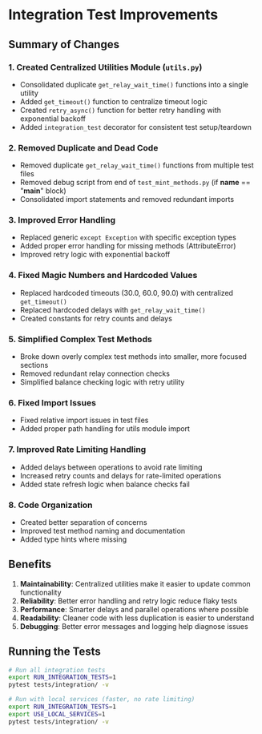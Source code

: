 # Integration Test Improvements

## Summary of Changes

### 1. **Created Centralized Utilities Module** (`utils.py`)
- Consolidated duplicate `get_relay_wait_time()` functions into a single utility
- Added `get_timeout()` function to centralize timeout logic
- Created `retry_async()` function for better retry handling with exponential backoff
- Added `integration_test` decorator for consistent test setup/teardown

### 2. **Removed Duplicate and Dead Code**
- Removed duplicate `get_relay_wait_time()` functions from multiple test files
- Removed debug script from end of `test_mint_methods.py` (if __name__ == "__main__" block)
- Consolidated import statements and removed redundant imports

### 3. **Improved Error Handling**
- Replaced generic `except Exception` with specific exception types
- Added proper error handling for missing methods (AttributeError)
- Improved retry logic with exponential backoff

### 4. **Fixed Magic Numbers and Hardcoded Values**
- Replaced hardcoded timeouts (30.0, 60.0, 90.0) with centralized `get_timeout()`
- Replaced hardcoded delays with `get_relay_wait_time()`
- Created constants for retry counts and delays

### 5. **Simplified Complex Test Methods**
- Broke down overly complex test methods into smaller, more focused sections
- Removed redundant relay connection checks
- Simplified balance checking logic with retry utility

### 6. **Fixed Import Issues**
- Fixed relative import issues in test files
- Added proper path handling for utils module import

### 7. **Improved Rate Limiting Handling**
- Added delays between operations to avoid rate limiting
- Increased retry counts and delays for rate-limited operations
- Added state refresh logic when balance checks fail

### 8. **Code Organization**
- Created better separation of concerns
- Improved test method naming and documentation
- Added type hints where missing

## Benefits

1. **Maintainability**: Centralized utilities make it easier to update common functionality
2. **Reliability**: Better error handling and retry logic reduce flaky tests
3. **Performance**: Smarter delays and parallel operations where possible
4. **Readability**: Cleaner code with less duplication is easier to understand
5. **Debugging**: Better error messages and logging help diagnose issues

## Running the Tests

```bash
# Run all integration tests
export RUN_INTEGRATION_TESTS=1
pytest tests/integration/ -v

# Run with local services (faster, no rate limiting)
export RUN_INTEGRATION_TESTS=1
export USE_LOCAL_SERVICES=1
pytest tests/integration/ -v
```